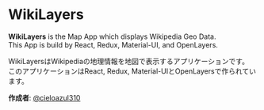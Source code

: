 # WikiLayers

**WikiLayers** is the Map App which displays Wikipedia Geo Data.  
This App is build by React, Redux, Material-UI, and OpenLayers.

WikiLayersはWikipediaの地理情報を地図で表示するアプリケーションです。  
このアプリケーションはReact, Redux, Material-UIとOpenLayersで作られています。

**作成者**: [@cieloazul310]

[@cieloazul310]: //twitter.com/cieloazul310
